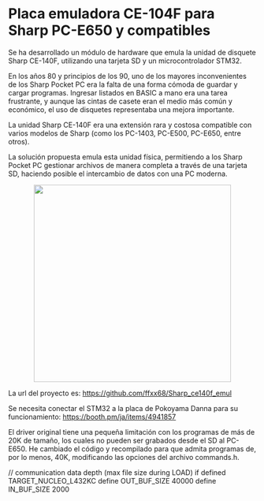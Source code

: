 # Placa emuladora CE-104F para Sharp PC-E650 y compatibles


Se ha desarrollado un módulo de hardware que emula la unidad de disquete Sharp CE-140F, utilizando una tarjeta SD y un microcontrolador STM32.

En los años 80 y principios de los 90, uno de los mayores inconvenientes de los Sharp Pocket PC era la falta de una forma cómoda de guardar y cargar programas. Ingresar listados en BASIC a mano era una tarea frustrante, y aunque las cintas de casete eran el medio más común y económico, el uso de disquetes representaba una mejora importante.

La unidad Sharp CE-140F era una extensión rara y costosa compatible con varios modelos de Sharp (como los PC-1403, PC-E500, PC-E650, entre otros).

La solución propuesta emula esta unidad física, permitiendo a los Sharp Pocket PC gestionar archivos de manera completa a través de una tarjeta SD, haciendo posible el intercambio de datos con una PC moderna.

<p align="center">
<img src="https://github.com/user-attachments/assets/f8fdfb40-48c0-4324-acc9-169b6ee33f65" width="400">
</p>
<p align="center">





La url del proyecto es:
https://github.com/ffxx68/Sharp_ce140f_emul

Se necesita conectar el STM32 a la placa de Pokoyama Danna para su funcionamiento:
https://booth.pm/ja/items/4941857

El driver original tiene una pequeña limitación con los programas de más de 20K de tamaño, los cuales no pueden ser grabados desde el SD al PC-E650. He cambiado el código y recompilado para que admita programas de, por lo menos, 40K, modificando las opciones del archivo commands.h.

// communication data depth (max file size during LOAD)
if defined TARGET_NUCLEO_L432KC
define OUT_BUF_SIZE 40000
define IN_BUF_SIZE 2000

